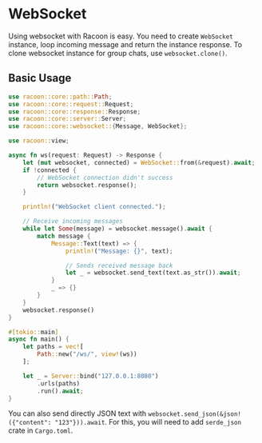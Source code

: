 # WebSocket

Using websocket with Racoon is easy. You need to create `WebSocket` instance, loop incoming message and return the
instance response.
To clone websocket instance for group chats, use `websocket.clone()`.

## Basic Usage

```rust
use racoon::core::path::Path;
use racoon::core::request::Request;
use racoon::core::response::Response;
use racoon::core::server::Server;
use racoon::core::websocket::{Message, WebSocket};

use racoon::view;

async fn ws(request: Request) -> Response {
    let (mut websocket, connected) = WebSocket::from(&request).await;
    if !connected {
        // WebSocket connection didn't success
        return websocket.response();
    }

    println!("WebSocket client connected.");

    // Receive incoming messages
    while let Some(message) = websocket.message().await {
        match message {
            Message::Text(text) => {
                println!("Message: {}", text);

                // Sends received message back
                let _ = websocket.send_text(text.as_str()).await;
            }
            _ => {}
        }
    }
    websocket.response()
}

#[tokio::main]
async fn main() {
    let paths = vec![
        Path::new("/ws/", view!(ws))
    ];

    let _ = Server::bind("127.0.0.1:8080")
        .urls(paths)
        .run().await;
}
```

You can also send directly JSON text with `websocket.send_json(&json!({"content": "123"})).await`.
For this, you will need to add `serde_json` crate in `Cargo.toml`.
